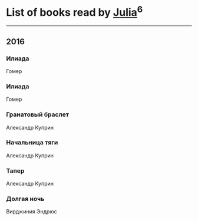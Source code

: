 # List of books read by [Julia](http://vk.com/id55688208)<sup>6</sup>
---

## 2016

### Илиада
Гомер


### Илиада
Гомер


### Гранатовый браслет
Александр Куприн


### Начальница тяги
Александр Куприн


### Тапер
Александр Куприн


### Долгая ночь
Вирджиния Эндрюс



